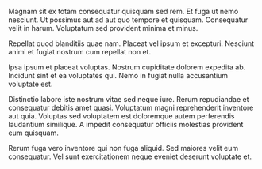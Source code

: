 Magnam sit ex totam consequatur quisquam sed rem. Et fuga ut nemo nesciunt. Ut possimus aut ad aut quo tempore et quisquam. Consequatur velit in harum. Voluptatum sed provident minima et minus.

Repellat quod blanditiis quae nam. Placeat vel ipsum et excepturi. Nesciunt animi et fugiat nostrum cum repellat non et.

Ipsa ipsum et placeat voluptas. Nostrum cupiditate dolorem expedita ab. Incidunt sint et ea voluptates qui. Nemo in fugiat nulla accusantium voluptate est.

Distinctio labore iste nostrum vitae sed neque iure. Rerum repudiandae et consequatur debitis amet quasi. Voluptatum magni reprehenderit inventore aut quia. Voluptas sed voluptatem est doloremque autem perferendis laudantium similique. A impedit consequatur officiis molestias provident eum quisquam.

Rerum fuga vero inventore qui non fuga aliquid. Sed maiores velit eum consequatur. Vel sunt exercitationem neque eveniet deserunt voluptate et.
